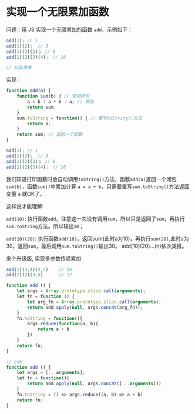 
# 实现一个无限累加函数

问题：用 JS 实现一个无限累加的函数 `add`，示例如下：

```js
add(1); // 1
add(1)(2);  // 3
add(1)(2)(3)； // 6
add(1)(2)(3)(4)； // 10 

// 以此类推
```
实现：
```js
function add(a) {
	function sum(b) { // 使用闭包
    	a = b ? a + b : a; // 累加
    	return sum;
 	}
 	sum.toString = function() { // 重写toString()方法
        return a;
    }
 	return sum; // 返回一个函数
}

add(1); // 1
add(1)(2);  // 3
add(1)(2)(3)； // 6
add(1)(2)(3)(4)； // 10 
```

我们知道打印函数时会自动调用`toString()`方法，函数`add(a)`返回一个闭包`sum(b)`，函数`sum()`中累加计算 `a = a + b`，只需要重写`sum.toString()`方法返回变量 `a` 就OK了。

这样说才能理解:

`add(10)`: 执行函数`add`，注意这一次没有调用`sum`，所以只是返回了`sum`，再执行`sum.toString`方法。所以输出`10`；

 `add(10)(20)`: 执行函数`add(10)`，返回sum(此时a为10)，再执行`sum(20)`,此时a为30，返回`sum`，最后调用`sum.toString()`输出30。 add(10)(20)...(n)依次类推。 


来个升级版, 实现多参数传递累加

```js
add(1)(3,4)(3,5)	// 16
add(2)(2)(3,5)		// 12

function add () {
	let args = Array.prototype.slice.call(arguments);
	let fn = function () {
		let arg_fn = Array.prototype.slice.call(arguments);
		return add.apply(null, args.concat(arg_fn));
	}
	fn.toString = function(){
		args.reduce(function(a, b){
			return a + b
		})
	}
	return fn;
}

// es6
function add () {
	let args = [...arguments];
	let fn = function(){
		return add.apply(null, args.concat([...arguments]))
	} 
	fn.toString = () => args.reduce((a, b) => a + b)
	return fn;
}
```